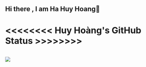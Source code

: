 ## Hi there , I am Ha Huy Hoang👋
<h1><<<<<<<< Huy Hoàng's GitHub Status >>>>>>>></h1> <br/>
<img src = "https://github-readme-stats.vercel.app/api?username=HuyHoang2802&show_icons=true&theme=tokyonight" with = "300">


